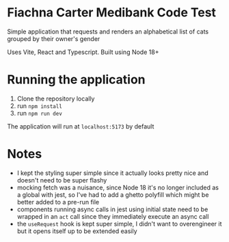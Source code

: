 # Fiachna Carter Medibank Code Test

Simple application that requests and renders an alphabetical list of cats grouped by their owner's gender

Uses Vite, React and Typescript. Built using Node 18+

# Running the application

1. Clone the repository locally
1. run `npm install`
1. run `npm run dev`

The application will run at `localhost:5173` by default

# Notes
 - I kept the styling super simple since it actually looks pretty nice and doesn't need to be super flashy
 - mocking fetch was a nuisance, since Node 18 it's no longer included as a global with jest, so I've had to add a 
 ghetto polyfill which might be better added to a pre-run file
 - components running async calls in jest using initial state need to be wrapped in an `act` call since they immediately
 execute an async call
 - the `useRequest` hook is kept super simple, I didn't want to overengineer it but it opens itself up to be extended
 easily